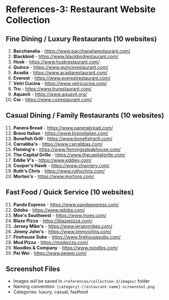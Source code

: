 # References-3: Restaurant Website Collection

## Fine Dining / Luxury Restaurants (10 websites)
1. **Bacchanalia** - https://www.bacchanaliarestaurant.com/
2. **Blackbird** - https://www.blackbirdrestaurant.com/
3. **Husk** - https://www.huskrestaurant.com/
4. **Quince** - https://www.quincerestaurant.com/
5. **Acadia** - https://www.acadiarestaurant.com/
6. **Everest** - https://www.everestrestaurant.com/
7. **Vetri Cucina** - https://www.vetricucina.com/
8. **Tru** - https://www.trurestaurant.com/
9. **Aquavit** - https://www.aquavit.org/
10. **Coi** - https://www.coirestaurant.com/

## Casual Dining / Family Restaurants (10 websites)
11. **Panera Bread** - https://www.panerabread.com/
12. **Bravo Italian** - https://www.bravoitalian.com/
13. **Bonefish Grill** - https://www.bonefishgrill.com/
14. **Carrabba's** - https://www.carrabbas.com/
15. **Fleming's** - https://www.flemingssteakhouse.com/
16. **The Capital Grille** - https://www.thecapitalgrille.com/
17. **Eddie V's** - https://www.eddiev.com/
18. **Cooper's Hawk** - https://www.chwinery.com/
19. **Ruth's Chris** - https://www.ruthschris.com/
20. **Morton's** - https://www.mortons.com/

## Fast Food / Quick Service (10 websites)
21. **Panda Express** - https://www.pandaexpress.com/
22. **Qdoba** - https://www.qdoba.com/
23. **Moe's Southwest** - https://www.moes.com/
24. **Blaze Pizza** - https://blazepizza.com/
25. **Jersey Mike's** - https://www.jerseymikes.com/
26. **Jimmy John's** - https://www.jimmyjohns.com/
27. **Firehouse Subs** - https://www.firehousesubs.com/
28. **Mod Pizza** - https://modpizza.com/
29. **Noodles & Company** - https://www.noodles.com/
30. **Pei Wei** - https://www.peiwei.com/

## Screenshot Files
- Images will be saved in `/references/collection-3/images/` folder
- Naming convention: `[category]-[restaurant-name]-screenshot.png`
- Categories: luxury, casual, fastfood